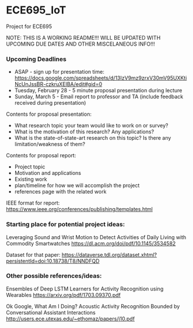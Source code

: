 # ECE695_IoT
Project for ECE695

NOTE: THIS IS A WORKING README!!! WILL BE UPDATED WITH UPCOMING DUE DATES AND OTHER MISCELANEOUS INFO!!!

### Upcoming Deadlines
- ASAP - sign up for presentation time: https://docs.google.com/spreadsheets/d/13IzV9mz9zrxV30mV95UXKtiNcUnJssBR-czkruXEIBA/edit#gid=0
- Tuesday, February 28 - 5 minute proposal presentation during lecture
- Sunday, March 5 - Email report to professor and TA (include feedback received during presentation)

Contents for proposal presentation:
- What research topic your team would like to work on or survey?
- What is the motivation of this research? Any applications?
- What is the state-of-state-art research on this topic? Is there any limitation/weakness of them?

Contents for proposal report:
- Project topic
- Motivation and applications
- Existing work
- plan/timeline for how we will accomplish the project
- references page with the related work

IEEE format for report:
https://www.ieee.org/conferences/publishing/templates.html

### Starting place for potential project ideas:
Leveraging Sound and Wrist Motion to Detect Activities of Daily Living with Commodity Smartwatches
https://dl.acm.org/doi/pdf/10.1145/3534582

Dataset for that paper:
https://dataverse.tdl.org/dataset.xhtml?persistentId=doi:10.18738/T8/NNDFQD

### Other possible references/ideas:
Ensembles of Deep LSTM Learners for Activity Recognition using Wearables
https://arxiv.org/pdf/1703.09370.pdf

Ok Google, What Am I Doing? Acoustic Activity Recognition Bounded by Conversational Assistant Interactions
http://users.ece.utexas.edu/~ethomaz/papers/j10.pdf
